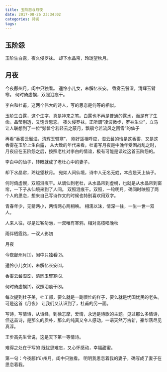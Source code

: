 ```yaml
---
title: 玉阶怨与月夜
date: 2017-08-26 23:34:02
categories: 诗词
tags:
---
```

##        玉阶怨
玉阶生白露，夜久侵罗袜。
却下水晶帘，玲珑望秋月。
    
##         月夜
今夜鄜州月，闺中只独看。
遥怜小儿女，未解忆长安。
香雾云鬟湿，清辉玉臂寒。
何时倚虚幌，双照泪痕干。

李白和杜甫，这两个伟大的诗人，写的思恋是何等的相似。

玉阶生白露，这个生字，真是神来之笔。白露也不再是普通的露水，而是有了生命。晶莹剔透，又饱含思恋。
夜久侵罗袜，正所谓“凌波微步，罗袜生尘”，立马让人联想到了一位“髣髴兮若轻云之蔽月，飘飖兮若流风之回雪”的仙子

再看“香雾云鬟湿，清辉玉臂寒”， 刚好遥相呼应，湿云鬟的恰是这香雾，又是这香雾在玉阶上生白露，
从大致的年代来看，杜甫写月夜是中晚年受困战乱之时，月夜应在玉阶怨之后，按照老杜对李白的情谊，极有可能是读过这首玉阶怨的。

李白中的仙子，转眼就成了老杜心中的妻子。

却下水晶帘，玲珑望秋月。 宛如人间仙境，诗中人无名无姓，本应是天上仙子。

何时倚虚幌，双照泪痕干。从谪仙到老杜，从水晶帘到虚幌，也就是从水晶帘到窗帘，一下子从仙境来到了人间。
双照泪痕干。双照，一轮明月，确同时映照了两个人的思恋，想来自己写诗作文的时候也特别喜欢用双字。

青春年少，无猜两小，两情两心两相唤。
相濡以沫，情深一往，一生一世一双人。

人来人往，尽是过客匆匆，一双唯有寒鸦，相对高枝唱晚秋

雨伴栖霞路，一双人影初


月夜

今夜鄜州月⑴，闺中只独看⑵。



遥怜小儿女⑶，未解忆长安⑷。



香雾云鬟湿⑸，清辉玉臂寒⑹．



何时倚虚幌⑺，双照泪痕干⑻。





每次提到杜子美，杜工部，要么就是一副很忙的样子，要么就是忧国忧民的老头。可是这首《月夜》 让我们又认识到了，杜甫的另一面。



写诗，写情诗，从诗经，到徐志摩，爱情，永远是诗歌的主题。见过那么多情诗，但这首诗，是那么的质朴，那么的纯真又令人感动，一语天然万古新，豪华落尽见真淳。



王步高先生曾说，这是天下第一等情诗。



难得之处在于写的 既忧思难忘，又心怀感动，幸福甜蜜。








第一句：今夜鄜(fū)州月，闺中只独看。 明明我思恋着我的妻子，确写成了妻子在思恋着我。




